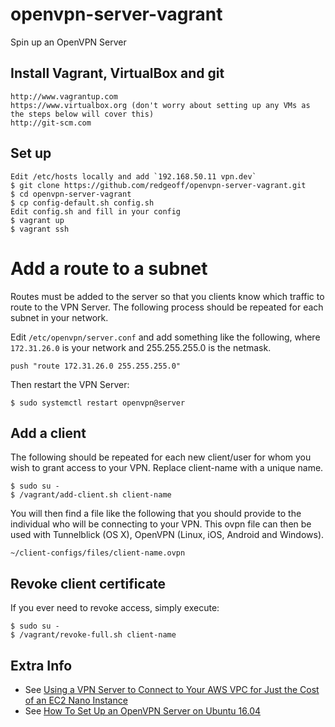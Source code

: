 # openvpn-server-vagrant

Spin up an OpenVPN Server


## Install Vagrant, VirtualBox and git

    http://www.vagrantup.com
    https://www.virtualbox.org (don't worry about setting up any VMs as the steps below will cover this)
    http://git-scm.com


## Set up

    Edit /etc/hosts locally and add `192.168.50.11 vpn.dev`
    $ git clone https://github.com/redgeoff/openvpn-server-vagrant.git
    $ cd openvpn-server-vagrant
    $ cp config-default.sh config.sh
    Edit config.sh and fill in your config
    $ vagrant up
    $ vagrant ssh


# Add a route to a subnet

Routes must be added to the server so that you clients know which traffic to route to the VPN Server. The following process should be repeated for each subnet in your network.

Edit `/etc/openvpn/server.conf` and add something like the following, where `172.31.26.0` is your network and 255.255.255.0 is the netmask.

    push "route 172.31.26.0 255.255.255.0"

Then restart the VPN Server:

    $ sudo systemctl restart openvpn@server


## Add a client

The following should be repeated for each new client/user for whom you wish to grant access to your VPN. Replace client-name with a unique name.

    $ sudo su -
    $ /vagrant/add-client.sh client-name

You will then find a file like the following that you should provide to the individual who will be connecting to your VPN. This ovpn file can then be used with Tunnelblick (OS X), OpenVPN (Linux, iOS, Android and Windows).

    ~/client-configs/files/client-name.ovpn


## Revoke client certificate

If you ever need to revoke access, simply execute:

    $ sudo su -
    $ /vagrant/revoke-full.sh client-name


## Extra Info

* See [Using a VPN Server to Connect to Your AWS VPC for Just the Cost of an EC2 Nano Instance](https://redgeoff.com/posts/running-a-free-vpn-server-on-aws/)
* See [How To Set Up an OpenVPN Server on Ubuntu 16.04](https://www.digitalocean.com/community/tutorials/how-to-set-up-an-openvpn-server-on-ubuntu-16-04)
